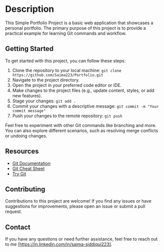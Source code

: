 # Description

This Simple Portfolio Project is a basic web application that showcases a personal portfolio. The primary purpose of this project is to provide a practical example for learning Git commands and workflow.

## Getting Started

To get started with this project, you can follow these steps:

1. Clone the repository to your local machine: `git clone https://github.com/Saima223/Portfolio.git`
2. Navigate to the project directory.
3. Open the project in your preferred code editor or IDE.
4. Make changes to the project files (e.g., update content, styles, or add new features).
5. Stage your changes: `git add .`
6. Commit your changes with a descriptive message: `git commit -m "Your commit message"`
7. Push your changes to the remote repository: `git push`

Feel free to experiment with other Git commands like branching and more. You can also explore different scenarios, such as resolving merge conflicts or undoing changes.

## Resources

- [Git Documentation](https://git-scm.com/docs)
- [Git Cheat Sheet](https://education.github.com/git-cheat-sheet-education.pdf)
- [Try Git](https://try.github.io/)

## Contributing

Contributions to this project are welcome! If you find any issues or have suggestions for improvements, please open an issue or submit a pull request.

## Contact

If you have any questions or need further assistance, feel free to reach out to me [https://in.linkedin.com/in/saima-siddiqui223].
